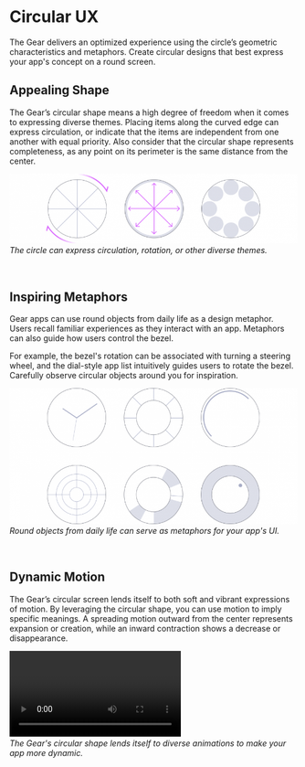 # Circular UX



The Gear delivers an optimized experience using the circle’s geometric characteristics and metaphors. Create circular designs that best express your app's concept on a round screen.

## Appealing Shape


The Gear’s circular shape means a high degree of freedom when it comes to expressing diverse themes. Placing items along the curved edge can express circulation, or indicate that the items are independent from one another with equal priority. Also consider that the circular shape represents completeness, as any point on its perimeter is the same distance from the center.


![](media/circular_ux_3.1.0-850x207.png)  
*The circle can express circulation, rotation, or other diverse themes.*

 
## Inspiring Metaphors
Gear apps can use round objects from daily life as a design metaphor. Users recall familiar experiences as they interact with an app. Metaphors can also guide how users control the bezel.

For example, the bezel's rotation can be associated with turning a steering wheel, and the dial-style app list intuitively guides users to rotate the bezel. Carefully observe circular objects around you for inspiration.



![](media/circular_ux_3.2.0-850x401.png)  
*Round objects from daily life can serve as metaphors for your app's UI.*

 
## Dynamic Motion
The Gear’s circular screen lends itself to both soft and vibrant expressions of motion. By leveraging the circular shape, you can use motion to imply specific meanings. A spreading motion outward from the center represents expansion or creation, while an inward contraction shows a decrease or disappearance.


![](media/3.dynamic_motion.mp4)  
*The Gear's circular shape lends itself to diverse animations to make your app more dynamic.*

